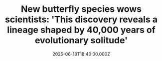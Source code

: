 ---
title: "New butterfly species wows scientists: 'This discovery reveals a lineage shaped by 40,000 years of evolutionary solitude'"
date: 2025-06-18T18:40:00.000Z
category: Human Kindness
externalLink: "https://www.goodgoodgood.co/articles/new-species-curiously-isolated-butterfly"
image: ""
excerpt: "The “curiously isolated hairstreak” butterfly is only known to inhabit a small corner of Waterton Lakes National Park in Alberta, Canada.…"
---